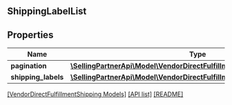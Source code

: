 ## ShippingLabelList

## Properties

Name | Type | Description | Notes
------------ | ------------- | ------------- | -------------
**pagination** | [**\SellingPartnerApi\Model\VendorDirectFulfillmentShipping\Pagination**](Pagination.md) |  | [optional]
**shipping_labels** | [**\SellingPartnerApi\Model\VendorDirectFulfillmentShipping\ShippingLabel[]**](ShippingLabel.md) |  | [optional]

[[VendorDirectFulfillmentShipping Models]](../) [[API list]](../../Api) [[README]](../../../README.md)
